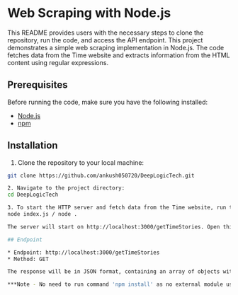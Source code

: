 # Web Scraping with Node.js
This README provides users with the necessary steps to clone the repository, run the code, and access the API endpoint.
This project demonstrates a simple web scraping implementation in Node.js. The code fetches data from the Time website and extracts information from the HTML content using regular expressions.

## Prerequisites

Before running the code, make sure you have the following installed:

- [Node.js](https://nodejs.org/)
- [npm](https://www.npmjs.com/)

## Installation

1. Clone the repository to your local machine:
```bash
git clone https://github.com/ankush050720/DeepLogicTech.git

2. Navigate to the project directory:
cd DeepLogicTech

3. To start the HTTP server and fetch data from the Time website, run the following command:
node index.js / node .

The server will start on http://localhost:3000/getTimeStories. Open this URL in a web browser or use a tool like curl or Postman to make a GET request.

## Endpoint

* Endpoint: http://localhost:3000/getTimeStories
* Method: GET

The response will be in JSON format, containing an array of objects with titles and links extracted from the Time website.

***Note - No need to run command 'npm install' as no external module used
